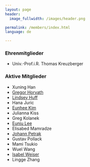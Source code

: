 ```yaml
---
layout: page
header:
  image_fullwidth: /images/header.png

permalink: /members/index.html
language: de

---
```



### Ehrenmitglieder

* Univ.-Prof.i.R. Thomas Kreuzberger

### Aktive Mitglieder

* Xuning Han
* [Gregor Horvath](/members/gregor_horvath)
* [Lindsey Huff](/members/lindsey_huff)
* Hana Juric
* [Eunhee Kim](/members/eunhee_kim)
* Julianna Kiss
* Greg Kolanek
* [Eunju Lee](/members/eunju_lee)
* Elisabed Mamradze
* [Johann Petrak](/members/johann_petrak)
* Gustav Pollack
* Mami Tsukio
* Wuel Wang
* [Isabel Weiser](/members/isabel_weiser)
* Lingge Zhang 


